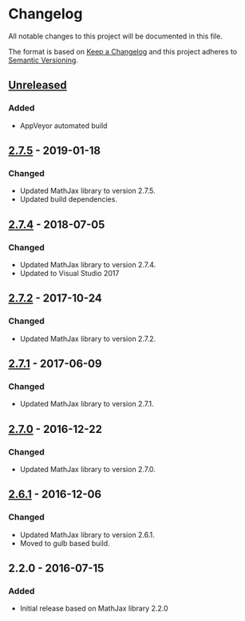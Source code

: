 # Changelog
All notable changes to this project will be documented in this file.

The format is based on [Keep a Changelog](http://keepachangelog.com/)
and this project adheres to [Semantic Versioning](http://semver.org/).

## [Unreleased]
### Added
- AppVeyor automated build

## [2.7.5] - 2019-01-18
### Changed
- Updated MathJax library to version 2.7.5.
- Updated build dependencies.

## [2.7.4] - 2018-07-05
### Changed
- Updated MathJax library to version 2.7.4.
- Updated to Visual Studio 2017

## [2.7.2] - 2017-10-24
### Changed
- Updated MathJax library to version 2.7.2.

## [2.7.1] - 2017-06-09
### Changed
- Updated MathJax library to version 2.7.1.

## [2.7.0] - 2016-12-22
### Changed
- Updated MathJax library to version 2.7.0.

## [2.6.1] - 2016-12-06
### Changed
- Updated MathJax library to version 2.6.1.
- Moved to gulb based build.

## 2.2.0 - 2016-07-15
### Added
- Initial release based on MathJax library 2.2.0

[Unreleased]: https://github.com/ViceIce/mathjax-sp/compare/v2.7.5...HEAD
[2.7.5]: https://github.com/ViceIce/mathjax-sp/compare/v2.7.4...v2.7.5
[2.7.4]: https://github.com/ViceIce/mathjax-sp/compare/v2.7.2...v2.7.4
[2.7.2]: https://github.com/ViceIce/mathjax-sp/compare/v2.7.1...v2.7.2
[2.7.1]: https://github.com/ViceIce/mathjax-sp/compare/v2.7.0...v2.7.1
[2.7.0]: https://github.com/ViceIce/mathjax-sp/compare/v2.6.1...v2.7.0
[2.6.1]: https://github.com/ViceIce/mathjax-sp/compare/v2.2.0...v2.6.1
